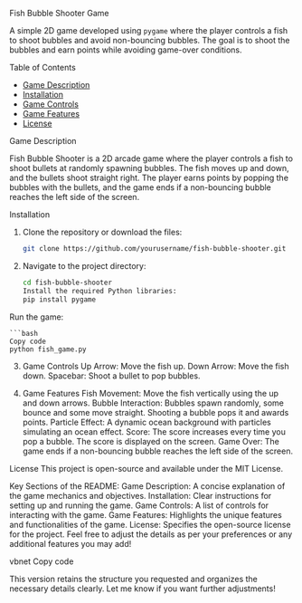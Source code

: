 Fish Bubble Shooter Game

A simple 2D game developed using `pygame` where the player controls a fish to shoot bubbles and avoid non-bouncing bubbles. The goal is to shoot the bubbles and earn points while avoiding game-over conditions.

 Table of Contents
- [Game Description](#game-description)
- [Installation](#installation)
- [Game Controls](#game-controls)
- [Game Features](#game-features)
- [License](#license)

 Game Description

Fish Bubble Shooter is a 2D arcade game where the player controls a fish to shoot bullets at randomly spawning bubbles. The fish moves up and down, and the bullets shoot straight right. The player earns points by popping the bubbles with the bullets, and the game ends if a non-bouncing bubble reaches the left side of the screen.

 Installation

1. Clone the repository or download the files:
   ```bash
   git clone https://github.com/yourusername/fish-bubble-shooter.git

2. Navigate to the project directory:

   ```bash
   cd fish-bubble-shooter
   Install the required Python libraries:
   pip install pygame
   
  Run the game:

    ```bash
    Copy code
    python fish_game.py

3. Game Controls
Up Arrow: Move the fish up.
Down Arrow: Move the fish down.
Spacebar: Shoot a bullet to pop bubbles.

4. Game Features
Fish Movement: Move the fish vertically using the up and down arrows.
Bubble Interaction: Bubbles spawn randomly, some bounce and some move straight. Shooting a bubble pops it and awards points.
Particle Effect: A dynamic ocean background with particles simulating an ocean effect.
Score: The score increases every time you pop a bubble. The score is displayed on the screen.
Game Over: The game ends if a non-bouncing bubble reaches the left side of the screen.


License
This project is open-source and available under the MIT License.

Key Sections of the README:
Game Description: A concise explanation of the game mechanics and objectives.
Installation: Clear instructions for setting up and running the game.
Game Controls: A list of controls for interacting with the game.
Game Features: Highlights the unique features and functionalities of the game.
License: Specifies the open-source license for the project.
Feel free to adjust the details as per your preferences or any additional features you may add!

vbnet
Copy code

This version retains the structure you requested and organizes the necessary details clearly. Let me know if you want further adjustments!





